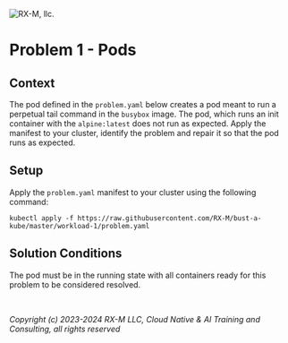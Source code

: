 ![RX-M, llc.](https://rx-m.com/rxm-cnc.svg)

# Problem 1 - Pods


## Context

The pod defined in the `problem.yaml` below creates a pod meant to run a perpetual tail command in the `busybox` image.
The pod, which runs an init container with the `alpine:latest` does not run as expected. Apply the manifest to your cluster,
identify the problem and repair it so that the pod runs as expected.


## Setup

Apply the `problem.yaml` manifest to your cluster using the following command:

```
kubectl apply -f https://raw.githubusercontent.com/RX-M/bust-a-kube/master/workload-1/problem.yaml
```


## Solution Conditions

The pod must be in the running state with all containers ready for this problem to be considered resolved.

<br>

_Copyright (c) 2023-2024 RX-M LLC, Cloud Native & AI Training and Consulting, all rights reserved_